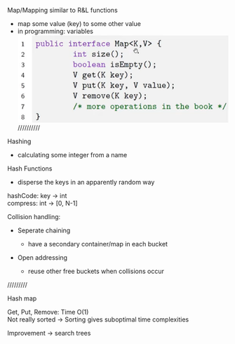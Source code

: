 Map/Mapping similar to R&L functions

- map some value (key) to some other value
- in programming: variables
 ![Exported image](../../../attachments/Exported%20image%2020241209225415-0.png)   
//////////
 
Hashing

- calculating some integer from a name
 
Hash Functions

- disperse the keys in an apparently random way
 
hashCode: key -> int  
compress: int -> [0, N-1]
 
Collision handling:

- Seperate chaining
    
    - have a secondary container/map in each bucket
- Open addressing
    
    - reuse other free buckets when collisions occur
   

/////////
 
Hash map
 
Get, Put, Remove: Time O(1)  
Not really sorted -> Sorting gives suboptimal time complexities
 
Improvement -> search trees